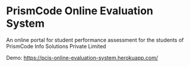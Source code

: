 # PrismCode Online Evaluation System
An online portal for student performance assessment for the students of PrismCode Info Solutions Private Limited

Demo: https://pcis-online-evaluation-system.herokuapp.com/
